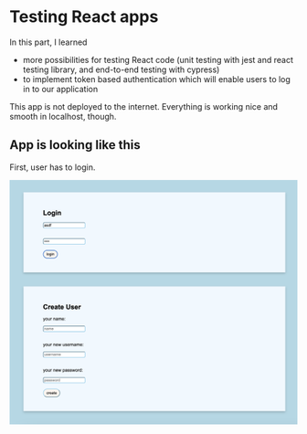 # Testing React apps

In this part, I learned
- more possibilities for testing React code (unit testing with jest and react testing library, and end-to-end testing with cypress)
- to implement token based authentication which will enable users to log in to our application


This app is not deployed to the internet. Everything is working nice and smooth in localhost, though.

## App is looking like this

First, user has to login.

<img width="800" src="./login-page.png">